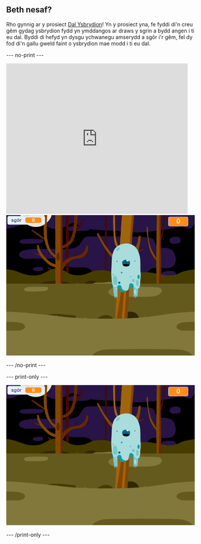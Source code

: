 ## Beth nesaf?

Rho gynnig ar y prosiect [Dal Ysbrydion](https://projects.raspberrypi.org/cy-GB/projects/ghostbusters?utm_source=pathway&utm_medium=whatnext&utm_campaign=projects)! Yn y prosiect yna, fe fyddi di'n creu gêm gydag ysbrydion fydd yn ymddangos ar draws y sgrin a bydd angen i ti eu dal. Byddi di hefyd yn dysgu ychwanegu amserydd a sgôr i'r gêm, fel dy fod di'n gallu gweld faint o ysbrydion mae modd i ti eu dal.

--- no-print ---

<div class="scratch-preview">
  <iframe allowtransparency="true" width="485" height="402" src="https://scratch.mit.edu/projects/embed/276874679/?autostart=false" frameborder="0" scrolling="no"></iframe>
  <img src="images/ghostbusters-static.png">
</div>

--- /no-print ---

--- print-only ---

![arddangos](images/ghostbusters-static.png)

--- /print-only ---